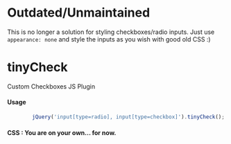 # Outdated/Unmaintained

This is no longer a solution for styling checkboxes/radio inputs.
Just use `appearance: none` and style the inputs as you wish with good old CSS :)

# tinyCheck
Custom Checkboxes JS Plugin
#### Usage
```javascript
        jQuery('input[type=radio], input[type=checkbox]').tinyCheck();
```
#### CSS : You are on your own... for now.
